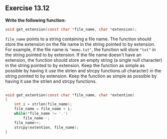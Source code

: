 

## Exercise 13.12
__Write the following function:__

```c
void get_extension(const char *file_name, char *extension);
```
`file_name` points to a string containing a file name. The function should store the extension on the file name in the string pointed to by extension. For example, if the file name is `"memo.txt"`, the function will store `"txt"` in the string pointed to by extension. If the file name doesn't have an extension, the function should store an empty string (a single null character) in the string pointed to by extension. Keep the function as simple as possible by having it use the strlen and strcpy functions.ull character) in the string pointed to by extension. Keep the function as simple as possible by having it use the strlen and strcpy functions.
	
```c
	  
void get_extention(const char *file_name, char *extention)
{
    int i = strlen(file_name);
    file_name = file_name + i;
    while(*file_name != '.')
        file_name--;
    file_name++;
    strcpy(extention, file_name);
}
```
